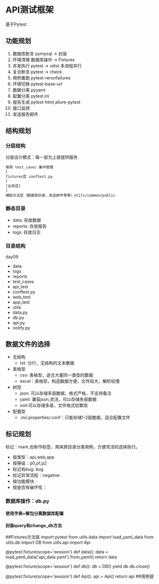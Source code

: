# API测试框架
基于Pytest

## 功能规划
1. 数据库断言 pymysql -> 封装
2. 环境清理 数据库操作 -> Fixtures
3. 并发执行 pytest -> xdist 多进程并行
4. 复合断言 pytest -> check
5. 用例重跑 pytest-rerunfailures
6. 环境切换 pytest-base-url
7. 数据分离 pyyaml
8. 配置分离 pytest.ini
9. 报告生成 pytest-html,allure-pytest
10. 接口监控
11. 发送报告邮件

## 结构规划
### 分层结构
分层设计模式：每一层为上层提供服务

```
用例 test_case/ 集中管理
|
fixtures层 conftest.py
|
[业务层]
|
辅助方法层（数据库封装，发送邮件等等）utils/common/public
```


### 静态目录
- data: 存放数据
- reports: 存放报告
- logs: 存放日志
### 目录结构
day09
 - data
 - logs
 - reports
 - test_cases
  - api_test
   - conftest.py
  - web_test
  - app_test
 - utils
  - data.py
  - db.py
  - api.py
  - notify.py
## 数据文件的选择
- 无结构
    - txt: 分行，无结构的文本数据
- 表格型
    - csv: 表格型，适合大量同一类型的数据
    - excel：表格型，构造数据方便，文件较大，解析较慢
- 树型
    - json: 可以存储多层数据，格式严格，不支持备注
    - yaml: 兼容json,灵活，可以存储多层数据
    - xml:可以存储多层，文件格式较繁琐
- 配置型
    - .ini/.properties/.conf：只能存储1-2层数据，适合配置文件

## 标记规划

标记：mark,也称作标签，用来跨目录分类用例，方便灵活的选择执行。
- 按类型：api,web,app
- 按等级：p0,p1,p2
- 标记有bug: bug
- 标记异常流程：negative
- 按功能模块：
- 按是否有破坏性：


### 数据库操作：db.py
#### 使用字典+解包分离数据库配置

#### 封装query和change_db方法




##Fixtures方法层
import pytest
from utils.data import load_yaml_data
from utils.db import DB
from utils.api import Api

@pytest.fixture(scope='session')
def data():
    data = load_yaml_data('api_data.yaml').from_yaml()
    return data

@pytest.fixture(scope='session')
def db():
    db = DB()
    yield db
    db.close()


@pytest.fixture(scope='session')
def Api():
    api = Api()
    return api
##用例层



